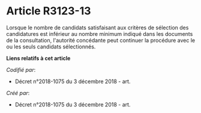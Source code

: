 # Article R3123-13

Lorsque le nombre de candidats satisfaisant aux critères de sélection des candidatures est inférieur au nombre minimum
indiqué dans les documents de la consultation, l'autorité concédante peut continuer la procédure avec le ou les seuls
candidats sélectionnés.

**Liens relatifs à cet article**

_Codifié par_:

  - Décret n°2018-1075 du 3 décembre 2018 - art.

_Créé par_:

  - Décret n°2018-1075 du 3 décembre 2018 - art.
